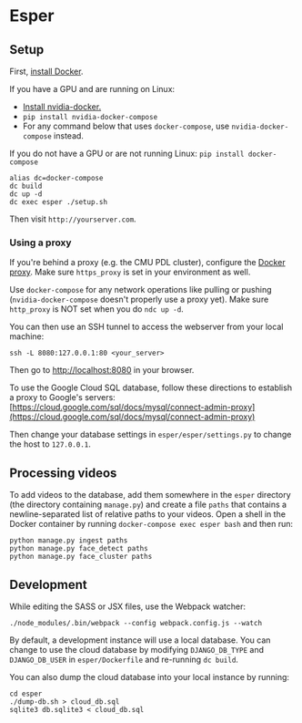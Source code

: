 # Esper

## Setup
First, [install Docker](https://docs.docker.com/engine/installation/#supported-platforms).

If you have a GPU and are running on Linux:
* [Install nvidia-docker.](https://github.com/NVIDIA/nvidia-docker#quick-start)
* `pip install nvidia-docker-compose`
* For any command below that uses `docker-compose`, use `nvidia-docker-compose` instead.

If you do not have a GPU or are not running Linux: `pip install docker-compose`

```
alias dc=docker-compose
dc build
dc up -d
dc exec esper ./setup.sh
```

Then visit `http://yourserver.com`.

### Using a proxy

If you're behind a proxy (e.g. the CMU PDL cluster), configure the [Docker proxy](https://docs.docker.com/engine/admin/systemd/#http-proxy). Make sure `https_proxy` is set in your environment as well.

Use `docker-compose` for any network operations like pulling or pushing (`nvidia-docker-compose` doesn't properly use a proxy yet). Make sure `http_proxy` is NOT set when you do `ndc up -d`.

You can then use an SSH tunnel to access the webserver from your local machine:
```
ssh -L 8080:127.0.0.1:80 <your_server>
```

Then go to [http://localhost:8080](http://localhost:8080) in your browser.

To use the Google Cloud SQL database, follow these directions to establish a proxy to Google's servers: [https://cloud.google.com/sql/docs/mysql/connect-admin-proxy](https://cloud.google.com/sql/docs/mysql/connect-admin-proxy)

Then change your database settings in `esper/esper/settings.py` to change the host to `127.0.0.1`.


## Processing videos

To add videos to the database, add them somewhere in the `esper` directory (the directory containing `manage.py`) and create a file `paths` that contains a newline-separated list of relative paths to your videos. Open a shell in the Docker container by running `docker-compose exec esper bash` and then run:

```
python manage.py ingest paths
python manage.py face_detect paths
python manage.py face_cluster paths
```

## Development
While editing the SASS or JSX files, use the Webpack watcher:
```
./node_modules/.bin/webpack --config webpack.config.js --watch
```

By default, a development instance will use a local database. You can change to use the cloud database by modifying `DJANGO_DB_TYPE` and `DJANGO_DB_USER` in `esper/Dockerfile` and re-running `dc build`.

You can also dump the cloud database into your local instance by running:

```
cd esper
./dump-db.sh > cloud_db.sql
sqlite3 db.sqlite3 < cloud_db.sql
```
